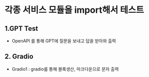 # 각종 서비스 모듈을 import해서 테스트
## 1.GPT Test
- OpenAPI 를 통해 GPT에 질문을 보내고 답을 받아와 출력

## 2. Gradio
- Gradio1 : gradio를 통해 블록생산, 마크다운으로 문자 출력
